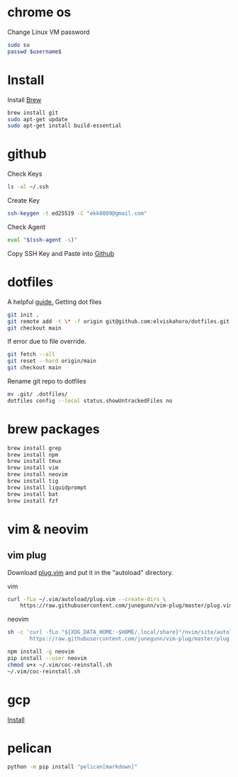 # chrome os
Change Linux VM password
```sh
sudo su
passwd $username$
```

# Install
Install [Brew](https://brew.sh/) 
```sh
brew install git
sudo apt-get update
sudo apt-get install build-essential
```

# github
Check Keys
```sh
ls -al ~/.ssh
```

Create Key
```sh
ssh-keygen -t ed25519 -C "ekk0809@gmail.com"
```

Check Agent
```sh
eval "$(ssh-agent -s)"
```

Copy SSH Key and Paste into [Github](https://github.com/settings/keys)

# dotfiles
A helpful [guide.](https://www.ackama.com/blog/posts/the-best-way-to-store-your-dotfiles-a-bare-git-repository-explained)
Getting dot files
```sh
git init .
git remote add -t \* -f origin git@github.com:elviskahoro/dotfiles.git
git checkout main
```

If error due to file override.
```sh
git fetch --all
git reset --hard origin/main
git checkout main
```

Rename git repo to dotfiles
```sh
mv .git/ .dotfiles/
dotfiles config --local status.showUntrackedFiles no
```

# brew packages
```sh
brew install grep
brew install npm
brew install tmux
brew install vim
brew install neovim
brew install tig
brew install liquidprompt
brew install bat
brew install fzf
```

# vim & neovim
## vim plug
Download [plug.vim](https://raw.githubusercontent.com/junegunn/vim-plug/master/plug.vim) and put it in the "autoload" directory.

vim
```sh
curl -fLo ~/.vim/autoload/plug.vim --create-dirs \
    https://raw.githubusercontent.com/junegunn/vim-plug/master/plug.vim
```
neovim
```sh
sh -c 'curl -fLo "${XDG_DATA_HOME:-$HOME/.local/share}"/nvim/site/autoload/plug.vim --create-dirs \
       https://raw.githubusercontent.com/junegunn/vim-plug/master/plug.vim'
```

```sh
npm install -g neovim
pip install --user neovim
chmod u+x ~/.vim/coc-reinstall.sh
~/.vim/coc-reinstall.sh
```

# gcp
[Install](https://cloud.google.com/sdk/docs/install#deb)

# pelican
```sh
python -m pip install "pelican[markdown]"
```

